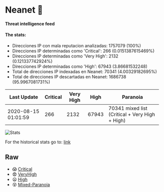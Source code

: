 # Neanet :hocho:
#### Threat intelligence feed
#### The stats:

- Direcciones IP con mala reputacion analizadas: 1757079 (100%)
- Direcciones IP determinadas como 'Critical':  266 (0.0151387615469%)
- Direcciones IP determinadas como 'Very High':  2132 (0.121337742924%)
- Direcciones IP determinadas como 'High':  67943 (3.86681532248)
- Total de direcciones IP indexadas en Neanet:  70341 (4.00329182695%)
- Total de direcciones IP descartadas en Neanet:  1686738 (95.9967081731%)

| Last Update | Critical | Very High | High | Paranoia |
| --- | --- | --- | --- | --- |
| 2020-08-15 01:01:59 | 266 | 2132 | 67943 | 70341 mixed list (Critical + Very High + High)|

![Stats](https://docs.google.com/spreadsheets/d/e/2PACX-1vSnaNMIXVabIpDJjufMlzH7poXnshF3mgd8Is1g9ytUEzVsP5my4Trn8f-xkoLLQ38xpL3HtmUexLo6/pubchart?oid=501124687&format=image)

For the historical stats go to: [link](/stats.csv)
## Raw
- :scream: [Critical](https://raw.githubusercontent.com/JavaGarcia/Neanet/master/blacklists/neanet_critical.txt)
- :fearful: [VeryHigh](https://raw.githubusercontent.com/JavaGarcia/Neanet/master/blacklists/neanet_veryHigh.txtt)
- :frowning: [High](https://raw.githubusercontent.com/JavaGarcia/Neanet/master/blacklists/neanet_high.txt)
- :dizzy_face: [Mixed-Paranoia](https://raw.githubusercontent.com/JavaGarcia/Neanet/master/blacklists/neanet_all.txt)



























































































































































































